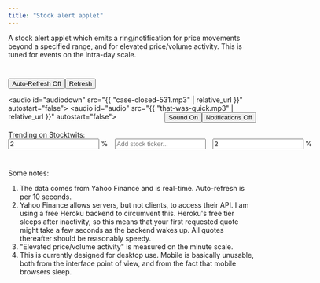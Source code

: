 ```yaml
---
title: "Stock alert applet"
---
```


A stock alert applet which emits a ring/notification for price movements beyond a specified range, and for elevated price/volume activity. This is tuned for events on the intra-day scale.



<div style="min-width:400px; margin-top: 40px; margin-bottom: 40px">
	
	
<div style="margin-bottom:20px">
<button onclick="toggleAlerts(this);">Auto-Refresh Off</button><button onclick="update(); updateStocktwits();">Refresh</button>
<span id="msg" style="margin-left:10px;"></span>
	
<audio id="audiodown" src="{{ "case-closed-531.mp3" | relative_url }}" autostart="false"></audio>
<audio id="audio" src="{{ "that-was-quick.mp3" | relative_url }}" autostart="false"></audio>
<button onclick="toggleNotifications(this);" id="notificationButton" style="float:right">Notifications Off</button>
<button onclick="toggleSound(this);" id="soundButton" class="active" style="float:right">Sound On</button>
</div>
	
<div id="stocktwits">Trending on Stocktwits:</div>
	
<div style="width:max-content; margin:auto">
<input id="defaultLower" onblur="if (!this.value) this.value = 0; defaultLower = parseFloat(this.value);" type="text" autocomplete="off" value="2" placeholder="Margin..."> % 
<input onkeyup="if (event.keyCode == 27) this.value = '';
		else if (event.keyCode == 13) {
			event.preventDefault(); 
			submitTicker();
		}"
id="tickerInput" type="text" style="margin-left:10px; margin-right:10px" autocomplete="off" placeholder="Add stock ticker..."> 
<input id="defaultUpper" onblur="if (!this.value) this.value = 0; defaultUpper = parseFloat(this.value)" type="text" autocomplete="off" value="2" placeholder="Margin..."> % 
</div>
	
<ul style="list-style-type:none; padding-left:0px" id="stocklist"></ul>	
</div>


<script> ////////////////////////////////////////////////////////////////

var stList = [];
var tickerList = [];
var volumes = {};
var prices = {};
	
var defaultUpper = 2;
var defaultLower = 2;
let yahootimer;
let sttimer;
var d = new Date();
if (Notification.permission === "granted") activate(D('notificationButton'), "Notifications On");
setInput(D('defaultLower')); 
setInput(D('defaultUpper'));
D('defaultLower').style.width = "60px";
D('defaultUpper').style.width = "60px";
	
function updateStocktwits() {
	let query = 'https://api.stocktwits.com/api/2/trending/symbols/equities.json';
		
	fetch("https://ansyble.herokuapp.com/cors/", 
		{cache:'no-cache', headers: {'Target-URL': query }}).then(function(response) {
		return response.json();
	}).then(function(data) { 
		stList = [];
		let stString = "Trending on Stocktwits (" + new Date().toLocaleTimeString() + "): ";
		data.symbols.forEach(function(stockData) {
			stList.push(stockData.symbol);
			stString += stockData.symbol + " ";
		});
		D('stocktwits').textContent = stString;
	});
}
	
function toggleAlerts(elt) {
	if (yahootimer) {
		deactivate(elt, "Auto-Refresh Off");
		clearInterval(yahootimer);
		clearInterval(sttimer);
		yahootimer = "";
		for (let x in prices) {
			prices[x] = [-1,-1,-1,-1,-1,-1,-1,-1,-1,-1,-1,-1,-1,-1,-1];
			volumes[x] = [-1,-1,-1,-1,-1,-1,-1,-1,-1,-1,-1,-1,-1,-1,-1];
		}
	} else {	
		activate(elt, "Auto-Refresh On");
		update(); 
		updateStocktwits();
		yahootimer = setInterval(function() { update(); }, 10000);
		sttimer = setInterval(function() { updateStocktwits(); }, 60000);
	}
}
	
function toggleSound(elt) {
	if (active(elt)) deactivate(elt, "Sound Off");
	else {	
		activate(elt, "Sound On");
		D('audio').play();
	}
}
	
function toggleNotifications(elt) {
	if (elt.textContent == "Notifications On") deactivate(elt, "Notifications Off");
	else {	
		if (!("Notification" in window)) alert("This browser does not support desktop notification");
		else if (Notification.permission === "granted") activate(elt, "Notifications On");
		else {
		Notification.requestPermission().then(function (permission) {
			if (permission === "granted") activate(elt, "Notifications On");
		});
		}	
	}
}
			 
function updateSlider(stock, fixed) {
	let current = parseFloat(D(stock + "-current").value);
	let upper = parseFloat(D(stock + "-upper").value);
	let lower = parseFloat(D(stock + "-lower").value);
	let slider = D(stock + "-slider");
		     
	if (fixed) {	
		let newLower = round(current - (slider.value * (upper - lower) / 100));
		if (newLower < 0) newLower = 0;
		D(stock + "-lower").value = newLower;
		D(stock + "-upper").value = round(upper - lower + newLower);
		updatePercent(stock);
	} else {
		if (upper > lower) {
			slider.value = Math.round((current - lower)/(upper - lower)*100);
			if (slider.value > 100) slider.value = 100;
			if (slider.value < 0) slider.value = 0;
		} else { 
			if (current > upper) slider.value = 100;
			else if (current < lower) slider.value = 0;
			else slider.value = 50;
		}
	}		     
}
						     
function updatePercent(stock, fixed) {			
	let current = parseFloat(D(stock + "-current").value);
	let upelt = D(stock + "-upperPercent");
	let lpelt = D(stock + "-lowerPercent");	
	let lower = D(stock + "-lower");
	let upper = D(stock + "-upper");
						 
	if (!upelt.value) upelt.value = 0;			 
	if (!lpelt.value) lpelt.value = 0; 
	if (!lower.value) lower.value = current;			 
	if (!upper.value) upper.value = current;
					     
	if (fixed) {				
		lower.value = round( current * (1 - parseFloat(lpelt.value)/100));
		upper.value = round( current * (1 + parseFloat(upelt.value)/100));
	} else {
		if (lpelt != document.activeElement) lpelt.value = round(100*(current - parseFloat(lower.value))/current, true);
		if (upelt != document.activeElement) upelt.value = round(100*(parseFloat(upper.value) - current)/current, true);
	}

	updateSlider(stock);   
						 
	if (parseFloat(lower.value) > current) {
		if (lower.style.fontWeight != "bold") {
			D('audiodown').play();
			if (active(D('notificationButton'))) new Notification(stock + " is down to $" + current);
			lower.style.fontWeight = "bold";
			lpelt.style.fontWeight = "bold";
		}
	} else {
		lower.style.fontWeight = "initial";
		lpelt.style.fontWeight = "initial";
	}
	if (parseFloat(upper.value) < current) {
		if (upper.style.fontWeight != "bold") {
			D('audio').play();
			if (active(D('notificationButton'))) new Notification(stock + " is up to $" + current);
			upper.style.fontWeight = "bold";
			upelt.style.fontWeight = "bold";
		}
	} else {
		upper.style.fontWeight = "initial";
		upelt.style.fontWeight = "initial";
	}
					      
	if (lower.style.fontWeight == "bold") {
		D(stock + "-current").style.fontWeight = "bold";
		D(stock + "-current").style.color = "#F00";
	} else if (upper.style.fontWeight == "bold") {
		D(stock + "-current").style.fontWeight = "bold";
		D(stock + "-current").style.color = "#3b7";
	} else {	      
		D(stock + "-current").style.fontWeight = "initial";
		D(stock + "-current").style.color = "#333";
	}
}

function update() {
	if (tickerList.length > 0) {
	let query = 'https://query1.finance.yahoo.com/v7/finance/quote?symbols=' + tickerList.join();
		
	fetch("https://ansyble.herokuapp.com/cors/", 
		{cache:'no-cache', headers: {'Target-URL': query }}).then(function(response) {
		return response.json();
	}).then(function(data) { 
	
	if (data.quoteResponse.result) {
		d = new Date();
		D('msg').textContent = d.toLocaleTimeString();
	
		data.quoteResponse.result.forEach(function(stockData) {
			let stock = stockData.symbol;
			let price = stockData.regularMarketPrice;
			let volume = stockData.regularMarketVolume;
			let dailyPercent = stockData.regularMarketChangePercent;
			D(stock + "-current").value = round(price);
			D(stock + "-percent").textContent = stock + " " + round(dailyPercent, true) + "%";
	
			if (dailyPercent > 0) D(stock + "-percent").style.color = "#3b7";
			else if (dailyPercent < 0) D(stock + "-percent").style.color = "#F00";
			else D(stock + "-percent").style.color = "#333";
			updatePercent(stock);
						  
			if (volumes[stock][volumes[stock].length - 1] != volume ||
			    prices[stock][prices[stock].length - 1] != price) {
				volumes[stock].shift();			  
				volumes[stock].push(volume);
				prices[stock].shift();			  
				prices[stock].push(price);
									  
				function avgVariation(arr) {
					let diffarr = [];
					for (let i = 0; i < arr.length - 1; i++) {
						if (arr[i + 1] > 0 && arr[i] > 0) {
							if (arr[i + 1] > arr[i]) diffarr.push(arr[i + 1] - arr[i]);
							else diffarr.push(arr[i] - arr[i + 1]);
						}
					}
					if (diffarr.length < arr.length - 2) return -1;

					var total = 0;
					for(var i = 0; i < diffarr.length; i++) {
					    total += diffarr[i];
					}
					return avg = total / diffarr.length;
				}

				function currentVariation(arr) {
					if (arr[arr.length - 1] > 0 && arr[arr.length - 2] > 0) return arr[arr.length - 1] - arr[arr.length - 2];
					else return -1;
				}

				let avgVol = avgVariation(volumes[stock]);
				let avgPrice = avgVariation(prices[stock]);
				let curVol = currentVariation(volumes[stock]);
				let curPrice = currentVariation(prices[stock]);
	
				let notify = false;
				function activityNotification(str) {
					if (D(stock + "-percent").style.fontWeight != "bold") {
						if (active(D('soundButton'))) {
							if (curPrice > 0) D('audio').play();
							else D('audiodown').play();
						}
						notify = true;
						if (active(D('notificationButton'))) new Notification(stock + "'s " + str + " activity is elevated.");
					}
				}

				if (avgPrice > 0 && curPrice > 0 && (curPrice > 2*avgPrice || curPrice + 2*avgPrice < 0)) activityNotification("price");
				if (avgVol > 0 && curVol > 0  && (curVol > 2*avgVol || curVol + 2*avgVol < 0)) activityNotification("volume");
				if (notify) {
					D(stock + "-percent").style.fontWeight = "bold";
					console.log(stock + " activity:");
					if (curVol > avgVol) console.log(curVol + " > " + avgVol);
					if (curPrice > avgPrice) console.log(curPrice + " > " + avgPrice);
				} else D(stock + "-percent").style.fontWeight = "initial";
			}
		});	
	} else {
		var e = new Date();
		D('msg').textContent = d.toLocaleTimeString() + " (Refresh failed: " +  e.toLocaleTimeString() + ")";
	}
	}).catch(function(error) { 
		console.log(error); 	
		var e = new Date();
		D('msg').textContent = d.toLocaleTimeString() + " (Refresh failed: " +  e.toLocaleTimeString() + ")";
	});	
	}
}
	
function submitTicker() {
	// options: https://query2.finance.yahoo.com/v7/finance/options/
	// quote: https://query1.finance.yahoo.com/v7/finance/quote?symbols=
	let query = 'https://query1.finance.yahoo.com/v7/finance/quote?symbols=' + D('tickerInput').value;	
	fetch("https://ansyble.herokuapp.com/cors/", 
		{cache:'no-cache', headers: {'Target-URL': query }}).then(function(response) {
		return response.json();
	}).then(function(data) {
	
	// let buffer = data.optionChain.result[0].quote;
	let buffer = data.quoteResponse.result[0];
	
	if (buffer) {	
		let stock = buffer.symbol;
	
		if (!tickerList.includes(stock)) {			
			tickerList.push(stock);

			let newli = make("li");
			newli.id = stock;
			newli.style.textAlign = "center";
			newli.style.position = "relative";
	
			let newTicker = make("div");
			newTicker.id = stock + "-percent";
			newTicker.style.paddingTop = "10px";
			newTicker.textContent = stock + " " + round(buffer.regularMarketChangePercent, true) + "%";
			if (buffer.regularMarketChangePercent > 0) newTicker.style.color = "#3b7";
			else if (buffer.regularMarketChangePercent < 0) newTicker.style.color = "#FF0000";
	
			let newTickerX = make("button");
			newTickerX.textContent = "X";
			newTickerX.style.position = "absolute";
			newTickerX.style.top = "15px";
			newTickerX.style.right = "0px";
			newTickerX.onclick = function() { 
				tickerList.splice(tickerList.indexOf(stock), 1); 
				remove(newli); 
				delete volumes[stock];
				delete prices[stock];
			};	
	
			let lowerBound = make("input");
			lowerBound.type = "text";							      
			lowerBound.value = round(buffer.regularMarketPrice * (1 - defaultLower/100));
			lowerBound.id = stock + "-lower";
			lowerBound.style.width = "80px";
			lowerBound.onblur = function() { updatePercent(stock); };
			setInput(lowerBound);
									      
			let lowerPercent = make("input");
			lowerPercent.type = "text";
			lowerPercent.value = defaultLower;
			lowerPercent.id = stock + "-lowerPercent";
			lowerPercent.style.width = "60px";	
			lowerPercent.onblur = function() {  updatePercent(stock, lowerPercent); };
			setInput(lowerPercent);
								       
			let upperBound = make("input");
			upperBound.type = "text";
			upperBound.value = round(buffer.regularMarketPrice * (1 + defaultUpper/100));
			upperBound.id = stock + "-upper";
			upperBound.style.width = "80px";
			upperBound.onblur = function() {  updatePercent(stock); };
			setInput(upperBound);	
								       
			let upperPercent = make("input");
			upperPercent.type = "text";
			upperPercent.value = defaultUpper;
			upperPercent.id = stock + "-upperPercent";
			upperPercent.style.width = "60px";
			upperPercent.onblur = function() {  updatePercent(stock, upperPercent); };
			setInput(upperPercent);	
	
			let current = make("input");
			current.type = "text";
			current.value = round(buffer.regularMarketPrice * 1);
			current.id = stock + "-current";
			current.disabled = true;
			current.style.border = "0px";
			current.style.backgroundColor = "transparent";
			current.style.color = "#333";
			current.style.textAlign = "center";
			current.style.width = "80px";  			      
										      
			let slider = make("input");
			slider.id = stock + "-slider";
			slider.autocomplete = "off";
			slider.style.flexGrow = "1";							      
			slider.type = "range";
			slider.min = 0;
			slider.max =100;
			slider.step = 1;
			slider.value = 50;
			slider.style.marginLeft = "10px";
			slider.style.marginRight = "10px";
			slider.style.cursor = "pointer";
			slider.style.touchAction = "none";
			slider.oninput = function() {  updateSlider(stock, slider); };
								
	
			let li1 = make('div');	    
			li1.appendChild(newTicker);
			li1.appendChild(newTickerX);
										      
			let li2 = make('div');			
																      
			li2.appendChild(lowerPercent);		
										      
			let percentsign1 = make("span");
			percentsign1.textContent = " %";
			li2.appendChild(percentsign1);
							
			li2.appendChild(current);
										      
			li2.appendChild(upperPercent);	
										      
			let percentsign2 = make("span");
			percentsign2.textContent = " %";	   
			li2.appendChild(percentsign2);	      
											      
			let li3 = make('div');	
			li3.style.display = "flex";
			li3.appendChild(lowerBound);
			li3.appendChild(slider);	
			li3.appendChild(upperBound);			      
										      
			newli.appendChild(li1);		
			newli.appendChild(li2);		
			newli.appendChild(li3);	
										      
			D('stocklist').insertBefore(newli, D('stocklist').firstChild);
										       
			updateSlider(stock);
			volumes[stock] = [-1,-1,-1,-1,-1,-1,-1,-1,-1,-1,-1,-1,-1,-1,-1];
			prices[stock] = [-1,-1,-1,-1,-1,-1,-1,-1,-1,-1,-1,-1,-1,-1,-1];
										       
		} else D('stocklist').insertBefore(D(stock), D('stocklist').firstChild);
	
		D('tickerInput').value = "";
	
	} else D('msg').textContent = "Ticker not found.";
	}).catch(function(error) { 
		console.log(error); 
		var e = new Date();
		D('msg').textContent = d.toLocaleTimeString() + " (Refresh failed: " +  e.toLocaleTimeString() + ")";
	});	
}

function setInput(elt) {
	elt.style.textAlign = "center";	
	elt.onkeydown = function() { 
		if ((event.keyCode > 57 && event.keyCode < 91) && !event.altKey && !event.ctrlKey) event.preventDefault();
	}
	elt.onkeyup = function() {
		if (event.keyCode == 13) {
			event.preventDefault(); 
			elt.blur();
		}
	};      
} 
function deactivate(but, str) { 
	but.classList.remove("active");
	but.textContent = str;
}										       
function activate(but, str) { 
	but.classList.add("active");
	but.textContent = str;
}
function active(but) { return but.classList.contains("active"); }
function round(num, percent) { 
	if (num < 1 && !percent) return Math.round(num*1000)/1000;
	return Math.round(num*100)/100;
}
function D(string) { return document.getElementById(string);}
function make(string) { return document.createElement(string);}	
function remove(element) { element.parentNode.removeChild(element);}
</script>
    

	
Some notes: 
	
1. The data comes from Yahoo Finance and is real-time. Auto-refresh is per 10 seconds.
2. Yahoo Finance allows servers, but not clients, to access their API. I am using a free Heroku backend to circumvent this. Heroku's free tier sleeps after inactivity, so this means that your first requested quote might take a few seconds as the backend wakes up. All quotes thereafter should be reasonably speedy.
3. "Elevated price/volume activity" is measured on the minute scale.
4. This is currently designed for desktop use. Mobile is basically unusable, both from the interface point of view, and from the fact that mobile browsers sleep.
